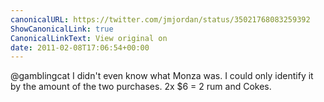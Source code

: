 ```yaml
---
canonicalURL: https://twitter.com/jmjordan/status/35021768083259392
ShowCanonicalLink: true
CanonicalLinkText: View original on
date: 2011-02-08T17:06:54+00:00
---
```

@gamblingcat I didn't even know what Monza was. I could only identify it by the amount of the two purchases. 2x $6 = 2 rum and Cokes.